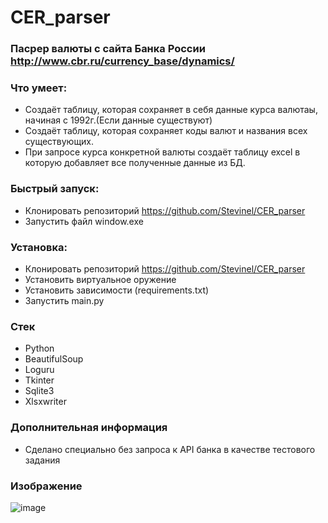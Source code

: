 # CER_parser

### Пасрер валюты с сайта Банка России http://www.cbr.ru/currency_base/dynamics/

### Что умеет:
- Создаёт таблицу, которая сохраняет в себя данные курса валютаы, начиная с 1992г.(Если данные существуют)
- Создаёт таблицу, которая сохраняет коды валют и названия всех существующих.
- При запросе курса конкретной валюты создаёт таблицу excel в которую добавляет все полученные данные из БД.

### Быстрый запуск:
- Клонировать репозиторий https://github.com/Stevinel/CER_parser
- Запустить файл window.exe

### Установка:
- Клонировать репозиторий https://github.com/Stevinel/CER_parser
- Установить виртуальное оружение
- Установить зависимости (requirements.txt)
- Запустить main.py

### Стек
- Python
- BeautifulSoup
- Loguru
- Tkinter
- Sqlite3
- Xlsxwriter

### Дополнительная информация
- Сделано специально без запроса к API банка в качестве тестового задания

### Изображение
![image](https://user-images.githubusercontent.com/72396348/134424474-6231d6e1-a54f-4571-98a3-07ff90ea8b1f.png)
